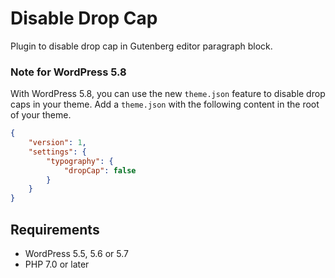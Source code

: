 # Disable Drop Cap

Plugin to disable drop cap in Gutenberg editor paragraph block.

### Note for WordPress 5.8

With WordPress 5.8, you can use the new `theme.json` feature to disable drop caps in your theme. Add a `theme.json` with the following content in the root of your theme.

```json
{
    "version": 1,
    "settings": {
        "typography": {
            "dropCap": false
        }
    }
}
```

## Requirements

* WordPress 5.5, 5.6 or 5.7
* PHP 7.0 or later
